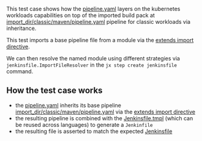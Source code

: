 This test case shows how the [pipeline.yaml](pipeline.yaml) layers on the kubernetes workloads capabilities on top of the imported build pack at [import_dir/classic/maven/pipeline.yaml](import_dir/classic/maven/pipeline.yaml) pipeline for classic workloads via inheritance.

This test imports a base pipeline file from a module via the [extends import directive](pipeline.yaml#L1-L3).

We can then resolve the named module using different strategies via `jenkinsfile.ImportFileResolver` in the `jx step create jenkinsfile` command.


## How the test case works

* the [pipeline.yaml](pipeline.yaml) inherits its base pipeline [import_dir/classic/maven/pipeline.yaml](import_dir/classic/maven/pipeline.yaml) via the [extends import directive](pipeline.yaml#L1-L3)
* the resulting pipeline is combined with the [Jenkinsfile.tmpl](Jenkinsfile.tmpl) (which can be reused across languages) to generate a `Jenkinfile`
* the resulting file is asserted to match the expected [Jenkinsfile](Jenkinsfile) 
